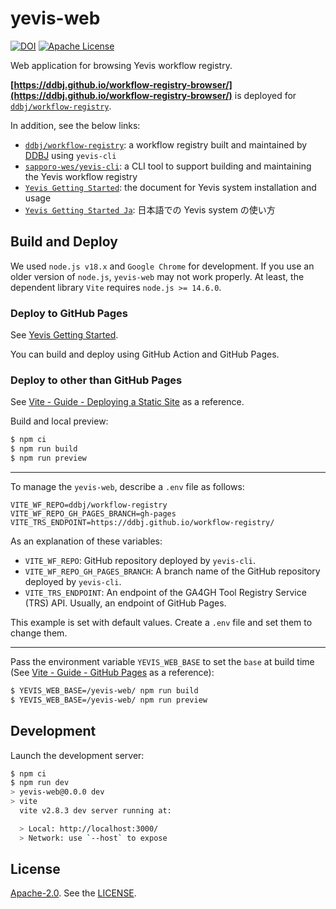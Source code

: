 # yevis-web

[![DOI](https://zenodo.org/badge/442338847.svg)](https://zenodo.org/badge/latestdoi/442338847)
[![Apache License](https://img.shields.io/badge/license-Apache%202.0-orange.svg?style=flat&color=important)](http://www.apache.org/licenses/LICENSE-2.0)

Web application for browsing Yevis workflow registry.

**[https://ddbj.github.io/workflow-registry-browser/](https://ddbj.github.io/workflow-registry-browser/)** is deployed for [`ddbj/workflow-registry`](https://github.com/ddbj/workflow-registry).

In addition, see the below links:

- [`ddbj/workflow-registry`](https://github.com/ddbj/workflow-registry): a workflow registry built and maintained by [DDBJ](https://www.ddbj.nig.ac.jp/) using `yevis-cli`
- [`sapporo-wes/yevis-cli`](https://github.com/sapporo-wes/yevis-cli): a CLI tool to support building and maintaining the Yevis workflow registry
- [`Yevis Getting Started`](https://sapporo-wes.github.io/yevis-cli/getting_started): the document for Yevis system installation and usage
- [`Yevis Getting Started Ja`](https://sapporo-wes.github.io/yevis-cli/getting_started_ja): 日本語での Yevis system の使い方

## Build and Deploy

We used `node.js v18.x` and `Google Chrome` for development.
If you use an older version of `node.js`, `yevis-web` may not work properly.
At least, the dependent library `Vite` requires `node.js >= 14.6.0`.

### Deploy to GitHub Pages

See [Yevis Getting Started](https://sapporo-wes.github.io/yevis-cli/getting_started#2-preparation-of-yevis-web).

You can build and deploy using GitHub Action and GitHub Pages.

### Deploy to other than GitHub Pages

See [Vite - Guide - Deploying a Static Site](https://vitejs.dev/guide/static-deploy.html) as a reference.

Build and local preview:

```bash
$ npm ci
$ npm run build
$ npm run preview
```

---

To manage the `yevis-web`, describe a `.env` file as follows:

```
VITE_WF_REPO=ddbj/workflow-registry
VITE_WF_REPO_GH_PAGES_BRANCH=gh-pages
VITE_TRS_ENDPOINT=https://ddbj.github.io/workflow-registry/
```

As an explanation of these variables:

- `VITE_WF_REPO`: GitHub repository deployed by `yevis-cli`.
- `VITE_WF_REPO_GH_PAGES_BRANCH`: A branch name of the GitHub repository deployed by `yevis-cli`.
- `VITE_TRS_ENDPOINT`: An endpoint of the GA4GH Tool Registry Service (TRS) API. Usually, an endpoint of GitHub Pages.

This example is set with default values.
Create a `.env` file and set them to change them.

---

Pass the environment variable `YEVIS_WEB_BASE` to set the `base` at build time (See [Vite - Guide - GitHub Pages](https://vitejs.dev/guide/static-deploy.html#github-pages) as a reference):

```bash
$ YEVIS_WEB_BASE=/yevis-web/ npm run build
$ YEVIS_WEB_BASE=/yevis-web/ npm run preview
```

## Development

Launch the development server:

```bash
$ npm ci
$ npm run dev
> yevis-web@0.0.0 dev
> vite
  vite v2.8.3 dev server running at:

  > Local: http://localhost:3000/
  > Network: use `--host` to expose
```

## License

[Apache-2.0](https://www.apache.org/licenses/LICENSE-2.0).
See the [LICENSE](https://github.com/sapporo-wes/yevis-web/blob/main/LICENSE).
